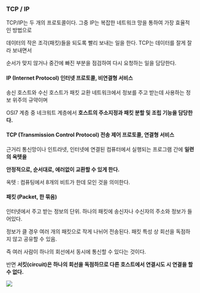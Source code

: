 ### TCP / IP

TCP/IP는 두 개의 프로토콜이다. 그중 IP는 복잡한 네트워크 망을 통하여 가장 효율적인 방법으로

데이터의 작은 조각(패킷)들을 되도록 빨리 보내는 일을 한다. TCP는 데이터를 잘게 잘라 보내면서

순서가 맞지 않거나 중간에 빠진 부분을 점검하여 다시 요청하는 일을 담당한다.

#### IP (Internet Protocol) 인터넷 프로토콜, 비연결형 서비스

송신 호스트와 수신 호스트가 패킷 교환 네트워크에서 정보를 주고 받는데 사용하는 정보 위주의 규약이며

OSI7 계층 중 네크워트 계층에서 **호스트의 주소지정과 패킷 분할 및 조립 기능을 담당한다.**

#### TCP (Transmission Control Protocol) 전송 제어 프로토콜, 연결형 서비스

근거리 통신망이나 인트라넷, 인터넷에 연결된 컴퓨터에서 실행되는 프로그램 간에 **일련의 옥텟을**

**안정적으로, 순서대로, 에러없이 교환할 수 있게 한다.**

옥텟 : 컴퓨팅에서 8개의 비트가 한데 모인 것을 의미한다.

#### 패킷 (Packet, 한 묶음)

인터넷에서 주고 받는 정보의 단위. 하나의 패킷에 송신자나 수신자의 주소와 정보가 들어있다.

정보가 클 경우 여러 개의 패킷으로 작게 나뉘어 전송된다. 패킷 특성 상 회선을 독점하지 않고 공유할 수 있음.

즉 여러 사람이 하나의 회선에서 동시에 통신할 수 있다는 것이다.

반면 **서킷(circuit)은 하나의 회선을 독점하므로 다른 호스트에서 연결시도 시 연결을 할 수 없다.**

![](C:\Users\달려라\TIL\TIL\web\circuit.png)